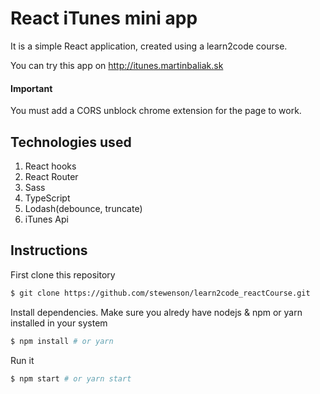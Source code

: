 # React iTunes mini app
It is a simple React application, created using a learn2code course.

You can try this app on http://itunes.martinbaliak.sk
#### Important
You must add a CORS unblock chrome extension for the page to work.

## Technologies used

1. React hooks
2. React Router
3. Sass
4. TypeScript
5. Lodash(debounce, truncate)
6. iTunes Api

## Instructions

First clone this repository
```bash
$ git clone https://github.com/stewenson/learn2code_reactCourse.git
```
Install dependencies. Make sure you alredy have nodejs & npm or yarn installed in your system
```bash
$ npm install # or yarn
```
Run it
```bash
$ npm start # or yarn start
```